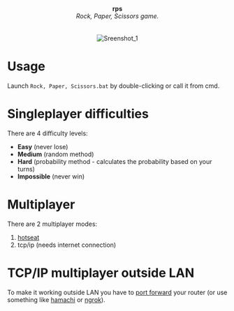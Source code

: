 <p align="center">
	<b>rps</b>
	<br>
	<i>Rock, Paper, Scissors game.</i>
	<br><br><br>
	<img alt="Sreenshot_1" src="https://user-images.githubusercontent.com/48186982/71322224-92e72300-24c5-11ea-973e-16edda01c6f9.gif">
</p>

# Usage
Launch `Rock, Paper, Scissors.bat` by double-clicking or call it from cmd.

# Singleplayer difficulties
There are 4 difficulty levels:
* **Easy** (never lose)
* **Medium** (random method)
* **Hard** (probability method - calculates the probability based on your turns)
* **Impossible** (never win)

# Multiplayer
There are 2 multiplayer modes:
1. [hotseat](https://en.wikipedia.org/wiki/Hotseat_(multiplayer_mode))
2. tcp/ip (needs internet connection)

# TCP/IP multiplayer outside LAN
To make it working outside LAN you have to [port forward](https://portforward.com/) your router (or use something like [hamachi](https://www.vpn.net/) or [ngrok](https://ngrok.com/)).
